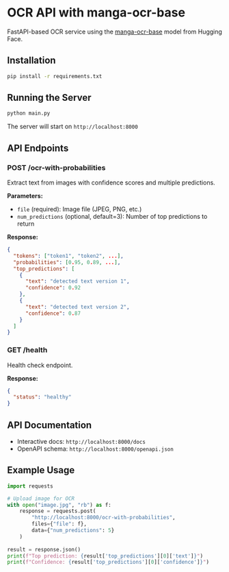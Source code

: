 # OCR API with manga-ocr-base

FastAPI-based OCR service using the [manga-ocr-base](https://huggingface.co/kha-white/manga-ocr-base) model from Hugging Face.

## Installation

```bash
pip install -r requirements.txt
```

## Running the Server

```bash
python main.py
```

The server will start on `http://localhost:8000`

## API Endpoints

### POST /ocr-with-probabilities

Extract text from images with confidence scores and multiple predictions.

**Parameters:**
- `file` (required): Image file (JPEG, PNG, etc.)
- `num_predictions` (optional, default=3): Number of top predictions to return

**Response:**
```json
{
  "tokens": ["token1", "token2", ...],
  "probabilities": [0.95, 0.89, ...],
  "top_predictions": [
    {
      "text": "detected text version 1",
      "confidence": 0.92
    },
    {
      "text": "detected text version 2", 
      "confidence": 0.87
    }
  ]
}
```

### GET /health

Health check endpoint.

**Response:**
```json
{
  "status": "healthy"
}
```

## API Documentation

- Interactive docs: `http://localhost:8000/docs`
- OpenAPI schema: `http://localhost:8000/openapi.json`

## Example Usage

```python
import requests

# Upload image for OCR
with open("image.jpg", "rb") as f:
    response = requests.post(
        "http://localhost:8000/ocr-with-probabilities",
        files={"file": f},
        data={"num_predictions": 5}
    )
    
result = response.json()
print(f"Top prediction: {result['top_predictions'][0]['text']}")
print(f"Confidence: {result['top_predictions'][0]['confidence']}")
```